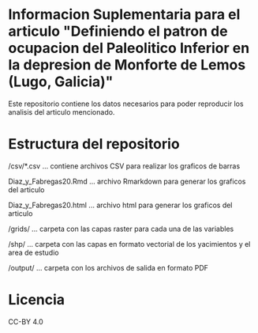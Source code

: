 # Informacion Suplementaria para el articulo "Definiendo el patron de ocupacion del Paleolitico Inferior en la depresion de Monforte de Lemos (Lugo, Galicia)"
Este repositorio contiene los datos necesarios para poder reproducir los analisis del articulo mencionado.
# Estructura del repositorio
/csv/*.csv ... contiene archivos CSV para realizar los graficos de barras

Diaz_y_Fabregas20.Rmd ... archivo Rmarkdown para generar los graficos del articulo

Diaz_y_Fabregas20.html ... archivo html para generar los graficos del articulo

/grids/ ... carpeta con las capas raster para cada una de las variables

/shp/ ... carpeta con las capas en formato vectorial de los yacimientos y el area de estudio

/output/ ... carpeta con los archivos de salida en formato PDF
# Licencia
CC-BY 4.0
